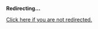 <!DOCTYPE html>
<html>
<head>
<title>Redirecting...</title>
<link rel="canonical" href="https://blog.jle.im/entry/streaming-huffman-compression-in-haskell-part-1-trees.html.md"/>
<meta http-equiv="content-type" content="text/html; charset=utf-8" />
<script>
(function(i,s,o,g,r,a,m){i['GoogleAnalyticsObject']=r;i[r]=i[r]||function(){
(i[r].q=i[r].q||[]).push(arguments)},i[r].l=1*new Date();a=s.createElement(o),
m=s.getElementsByTagName(o)[0];a.async=1;a.src=g;m.parentNode.insertBefore(a,m)
})(window,document,'script','//www.google-analytics.com/analytics.js','ga');
ga('create', { trackingId: 'UA-443711-8', cookieDomain: 'jle.im', redirect: 'https://blog.jle.im/entry/streaming-huffman-compression-in-haskell-part-1-trees.html.md'});
ga('send', { hitType: 'pageview', hitCallback: function() { document.location.href = 'https://blog.jle.im/entry/streaming-huffman-compression-in-haskell-part-1-trees.html.md'; } });
</script>
</head>
<body>
  <p><strong>Redirecting...</strong></p>
  <p><a href='https://blog.jle.im/entry/streaming-huffman-compression-in-haskell-part-1-trees.html.md'>Click here if you are not redirected.</a></p>
  <script>
    setTimeout(function() { document.location.href = 'https://blog.jle.im/entry/streaming-huffman-compression-in-haskell-part-1-trees.html.md'; }, 1000);
  </script>
</body>
</html>
